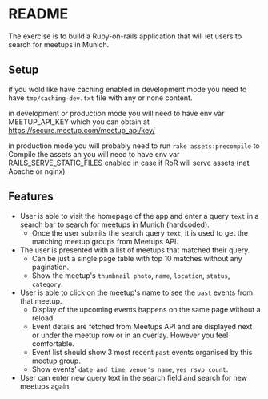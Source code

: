 # README

The exercise is to build a Ruby-on-rails application that will let users to search for meetups in Munich.

## Setup

if you wold like have caching enabled in development mode you need to have `tmp/caching-dev.txt` file with any or none content.

in development or production mode you will need to have env var MEETUP_API_KEY which you can obtain at https://secure.meetup.com/meetup_api/key/ 

in production mode you will probably need to run `rake assets:precompile` to
 Compile the assets an you will need to have env var RAILS_SERVE_STATIC_FILES
  enabled in case if RoR will serve assets (nat Apache or nginx)

## Features
* User is able to visit the homepage of the app and enter a query `text` in a search bar
to search for meetups in Munich (hardcoded).
  * Once the user submits the search query `text`, it is used to get the matching meetup groups from Meetups API.
* The user is presented with a list of meetups that matched their query.
  * Can be just a single page table with top 10 matches without any pagination.
  * Show the meetup's `thumbnail photo`, `name`, `location`, `status`, `category`.
* User is able to click on the meetup's name to see the `past` events from that meetup.
  * Display of the upcoming events happens on the same page without a reload.
  * Event details are fetched from Meetups API and are displayed next or under the meetup row or in an overlay.
  However you feel comfortable.
  * Event list should show 3 most recent `past` events organised by this meetup group.
  * Show events' `date and time`, `venue's name`, `yes rsvp count`.
* User can enter new query text in the search field and search for new meetups again.

